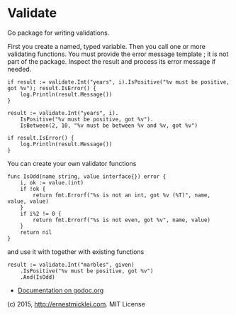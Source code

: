 Validate
========

Go package for writing validations.

First you create a named, typed variable.
Then you call one or more validating functions.
You must provide the error message template ; it is not part of the package.
Inspect the result and process its error message if needed.

	if result := validate.Int("years", i).IsPositive("%v must be positive, got %v"); result.IsError() {
		log.Println(result.Message())
	}	

	result := validate.Int("years", i).
		IsPositive("%v must be positive, got %v").
		IsBetween(2, 10, "%v must be between %v and %v, got %v")
		
	if result.IsError() {
		log.Println(result.Message())
	}

You can create your own validator functions

	func IsOdd(name string, value interface{}) error {
		i, ok := value.(int)
		if !ok {
			return fmt.Errorf("%s is not an int, got %v (%T)", name, value, value)
		}
		if i%2 != 0 {
			return fmt.Errorf("%s is not even, got %v", name, value)
		}
		return nil
	}
	
and use it with together with existing functions

	result := validate.Int("marbles", given)
		.IsPositive("%v must be positive, got %v")
		.And(IsOdd)

- [Documentation on godoc.org](http://godoc.org/github.com/emicklei/validate)

(c) 2015, http://ernestmicklei.com. MIT License